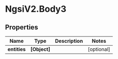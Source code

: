 # NgsiV2.Body3

## Properties
Name | Type | Description | Notes
------------ | ------------- | ------------- | -------------
**entities** | **[Object]** |  | [optional] 


